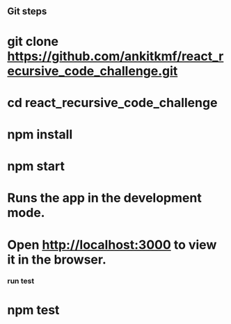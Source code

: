 ## Git steps

# git clone https://github.com/ankitkmf/react_recursive_code_challenge.git
# cd react_recursive_code_challenge
# npm install
# npm start
# Runs the app in the development mode.<br />
# Open [http://localhost:3000](http://localhost:3000) to view it in the browser.

### run test
# npm test 

